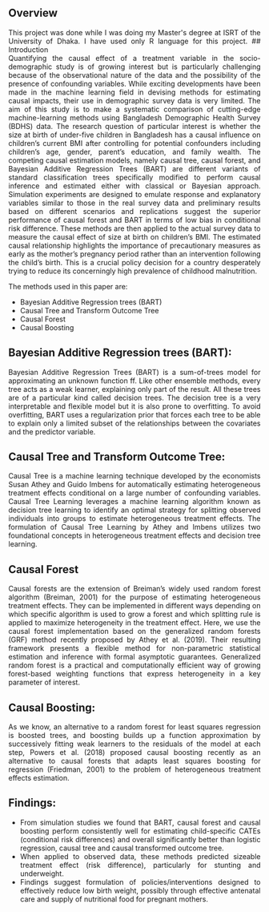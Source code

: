 ## Overview
<div align= "justify">This project was done while I was doing my Master's degree at ISRT of the University of Dhaka. I have used only R language for this project.  
## Introduction
<div align= "justify">Quantifying the causal effect of a treatment variable in the socio-demographic study is of growing interest but is particularly challenging because of the observational nature of the data and the possibility of the presence of confounding variables. While exciting developments have been made in the machine learning field in devising methods for estimating causal impacts, their use in demographic survey data is very limited. The aim of this study is to make a systematic comparison of cutting-edge machine-learning methods using Bangladesh Demographic Health Survey (BDHS) data. The research question of particular interest is whether the size at birth of under-five children in Bangladesh has a causal influence on children’s current BMI after controlling for potential confounders including children’s age, gender, parent’s education, and family wealth. The competing causal estimation models, namely causal tree, causal forest, and Bayesian Additive Regression Trees (BART) are different variants of standard classification trees specifically modified to perform causal inference and estimated either with classical or Bayesian approach. Simulation experiments are designed to emulate response and explanatory variables similar to those in the real survey data and preliminary results based on different scenarios and replications suggest the superior performance of causal forest and BART in terms of low bias in conditional risk difference. These methods are then applied to the actual survey data to measure the causal effect of size at birth on children’s BMI. The estimated causal relationship highlights the importance of precautionary measures as early as the mother’s pregnancy period rather than an intervention following the child’s birth. This is a crucial policy decision for a country desperately trying to reduce its concerningly high prevalence of childhood malnutrition.</div> 

The methods used in this paper are:
*	Bayesian Additive Regression trees (BART)
*	Causal Tree and Transform Outcome Tree
*	Causal Forest
*	Causal Boosting

##	Bayesian Additive Regression trees (BART): 
<div align= "justify">Bayesian Additive Regression Trees (BART) is a sum-of-trees model for approximating an unknown function ff. Like other ensemble methods, every tree acts as a weak learner, explaining only part of the result. All these trees are of a particular kind called decision trees. The decision tree is a very interpretable and flexible model but it is also prone to overfitting. To avoid overfitting, BART uses a regularization prior that forces each tree to be able to explain only a limited subset of the relationships between the covariates and the predictor variable.</div> 

##	Causal Tree and Transform Outcome Tree: 
<div align= "justify">Causal Tree is a machine learning technique developed by the economists Susan Athey and Guido Imbens for automatically estimating heterogeneous treatment effects conditional on a large number of confounding variables. Causal Tree Learning leverages a machine learning algorithm known as decision tree learning to identify an optimal strategy for splitting observed individuals into groups to estimate heterogeneous treatment effects. The formulation of Causal Tree Learning by Athey and Imbens utilizes two foundational concepts in heterogeneous treatment effects and decision tree learning.</div> 


## Causal Forest
<div align= "justify">Causal forests are the extension of Breiman’s widely used random forest algorithm (Breiman, 2001) for the purpose of estimating heterogeneous treatment effects. They can be implemented in different ways depending on which specific algorithm is used to grow a forest and which splitting rule is applied to maximize heterogeneity in the treatment effect. Here, we use the causal forest implementation based on the generalized random forests (GRF) method recently proposed by Athey et al. (2019). Their resulting framework presents a flexible method for non-parametric statistical estimation and inference with formal asymptotic guarantees. Generalized random forest is a practical and computationally efficient way of growing forest-based weighting functions that express heterogeneity in a key parameter of interest.</div> 

##	Causal Boosting: 
<div align= "justify">As we know, an alternative to a random forest for least squares regression is boosted trees, and boosting builds up a function approximation by successively fitting weak learners to the residuals of the model at each step, Powers et al. (2018) proposed causal boosting recently as an alternative to causal forests that adapts least squares boosting for regression (Friedman, 2001) to the problem of heterogeneous treatment effects estimation.</div> 


## Findings: 
* <div align= "justify">From simulation studies we found that BART, causal forest and causal boosting perform consistently well for estimating child-specific CATEs (conditional risk differences) and overall significantly better than logistic regression, causal tree and causal transformed outcome tree.</div> 
* <div align= "justify">When applied to observed data, these methods predicted sizeable treatment effect (risk difference), particularly for stunting and underweight.</div>
* <div align= "justify">Findings suggest formulation of policies/interventions designed to effectively reduce low birth weight, possibly through effective antenatal care and supply of nutritional food for pregnant mothers.</div>
